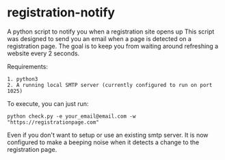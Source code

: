 # registration-notify
A python script to notify you when a registration site opens up
This script was designed to send you an email when a page is detected on a registration page. The goal is to keep you from waiting around refreshing a website every 2 seconds.

Requirements:
```
1. python3
2. A running local SMTP server (currently configured to run on port 1025)
```

To execute, you can just run:
```
python check.py -e your_email@email.com -w "https://registrationpage.com"
```
Even if you don't want to setup or use an existing smtp server. It is now configured to make a beeping noise when it detects a change to the registration page.